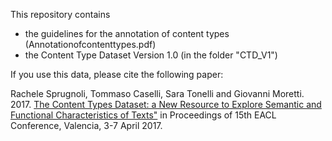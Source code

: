 This repository contains
- the guidelines for the annotation of content types (Annotationofcontenttypes.pdf)
- the Content Type Dataset Version 1.0 (in the folder "CTD_V1")

If you use this data, please cite the following paper:

Rachele Sprugnoli, Tommaso Caselli, Sara Tonelli and Giovanni Moretti. 2017.  <a href="http://aclweb.org/anthology/E/E17/E17-2042.pdf">The Content Types Dataset: a New Resource to Explore Semantic and Functional Characteristics of Texts"</a> in Proceedings of 15th EACL Conference, Valencia, 3-7 April 2017.
